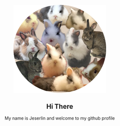 <p align='center'>
    <img width='300px' src='./assets/myBunnies.png' />
</p>

<h2 align="center">Hi There</h2>
<p align="center">My name is Jeserlin and welcome to my github profile</p>
